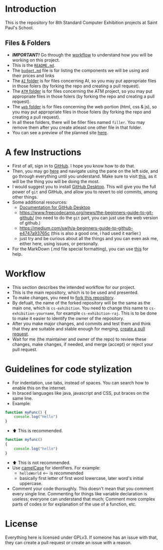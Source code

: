 # Introduction
This is the repository for 8th Standard Computer Exhibition projects at Saint Paul's School.  

## Files & Folders
- ***IMPORTANT!*** Go through the [workflow](#Workflow) to understand how you will be working on this project.
- This is the [`README.md`](/README.md).
- The [`budget.md`](/budget.md) file is for listing the components we will be using and their prices and links
- The [`AI` folder](/AI/) is for files concerning AI, so you may put appropriate files in those folers (by forking the repo and creating a pull request).
- The [`ATM` folder](/ATM/) is for files concerning the ATM project, so you may put appropriate files in those folers (by forking the repo and creating a pull request).
- The [`web` folder](/ATM/) is for files concerning the web portion (html, css & js), so you may put appropriate files in those folers (by forking the repo and creating a pull request).
- In all these folders, there will be filler files named `filler`. You may remove them after you create atleast one other file in that folder.
- You can see a preview of the planned site [here](https://dharmik2319.github.io).
  
# A few Instructions
- First of all, sign in to [GitHub](https://github.com). I hope you know how to do that.
- Then, you may go [here](https://docs.github.com/en/get-started/quickstart/create-a-repo) and navigate using the pane on the left side, and go through everything until you understand. Make sure to visit [this](https://docs.github.com/en/get-started/quickstart/contributing-to-projects), as it will be the thing you will be doing the most.
- I would suggest you to install [GitHub Desktop](https://desktop.github.com/). This will give you the full power of `git` and GitHub, and allow you to revert to old commits, among other things.
- Some additional resources:
	- [Documentation for GitHub Desktop](https://docs.github.com/en/desktop)
	- https://www.freecodecamp.org/news/the-beginners-guide-to-git-github/ (no need to do the `git` part, you can just use the web version of github.)
	- https://medium.com/swlh/a-beginners-guide-to-github-e4747a93765c (this is also a good one, i had used it earlier.)
	- just try and be curious about all the things and you can even ask me, either here, using issues, or personally.
- For the MarkDown (.md file special formatting), you can use [this](https://docs.github.com/en/get-started/writing-on-github/getting-started-with-writing-and-formatting-on-github/basic-writing-and-formatting-syntax) for help.

# Workflow
- This section describes the intended workflow for our project.
- This is the main repository, which is to be used and presented.
- To make changes, you need to [fork this repository](https://docs.github.com/en/get-started/quickstart/fork-a-repo).
- By defualt, the name of the forked repository will be the same as the main one, which is `cs-exhibition`. You need to change this name to `cs-exhibition-yourname`, for example `cs-exhibition-raj`. This is to be done to make it easier to identify the owner of the repository.
- After you make major changes, and commits and test them and think that they are suitable and stable enough for merging, [create a pull request](https://docs.github.com/en/get-started/quickstart/contributing-to-projects#making-a-pull-request).
- Wait for me (the maintainer and owner of the repo) to review these changes, make changes, if needed, and merge (accept) or reject your pull request.

# Guidelines for code stylization
- For indentation, use tabs, instead of spaces. You can search how to enable this on the internet.
- In braced languages like java, javascript and CSS, put braces on the same line.
- Example:
```javascript
function myFunc() {
	console.log("Hello")
}
``` 
- ⬆ This is recommended.
```javascript
function myfunc()
{
	console.log("hello")
}
```
- ⬆ This is not recommended.
- Use [camelCase](https://en.wikipedia.org/wiki/Camel_case) for identifiers. For example:
	- `helloWorld` <-- is recommended
	- basically first letter of first word lowercase, later word's initial uppercase.
- Comment your code thoroughly. This doesn't mean that you comment every single line. Commenting for things like variable declaration is useless; everyone can understand that much; Comment more complex parts of codes or for explanation of the use of a function, etc.

# License
Everything here is licensed under GPLv3. If someone has an issue with that, they can create a pull request or create an issue with a reason.
